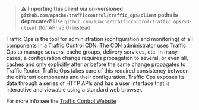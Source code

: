 <!--
    Licensed to the Apache Software Foundation (ASF) under one
    or more contributor license agreements.  See the NOTICE file
    distributed with this work for additional information
    regarding copyright ownership.  The ASF licenses this file
    to you under the Apache License, Version 2.0 (the
    "License"); you may not use this file except in compliance
    with the License.  You may obtain a copy of the License at

      http://www.apache.org/licenses/LICENSE-2.0

    Unless required by applicable law or agreed to in writing,
    software distributed under the License is distributed on an
    "AS IS" BASIS, WITHOUT WARRANTIES OR CONDITIONS OF ANY
    KIND, either express or implied.  See the License for the
    specific language governing permissions and limitations
    under the License.
-->

> :warning: **Importing this client via un-versioned
`github.com/apache/trafficcontrol/traffic_ops/client` paths is deprecated!** Use
`github.com/apache/trafficcontrol/traffic_ops/v3-client` (for API v3.0) instead.

Traffic Ops is the tool for administration (configuration and monitoring) of all components in a Traffic Control CDN. The CDN administrator uses Traffic Ops to manage servers, cache groups, delivery services, etc. In many cases, a configuration change requires propagation to several, or even all, caches and only explicitly after or before the same change propagates to Traffic Router. Traffic Ops takes care of this required consistency between the different components and their configuration. Traffic Ops exposes its data through a series of HTTP APIs and has a user interface that is interactive and viewable using a standard web browser.


For more info see the [Traffic Control Website ](http://traffic-control-cdn.readthedocs.io/en/latest/overview/traffic_ops.html)
